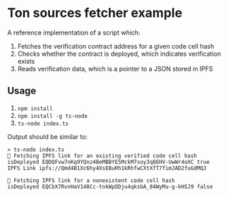# Ton sources fetcher example
A reference implementation of a script which:
1. Fetches the verification contract address for a given code cell hash
2. Checks whether the contract is deployed, which indicates verification exists
3. Reads verification data, which is a pointer to a JSON stored in IPFS


## Usage
1. `npm install`
2. `npm install -g ts-node`
3. `ts-node index.ts`

Output should be similar to:
```
> ts-node index.ts
💎 Fetching IPFS link for an existing verified code cell hash
isDeployed EQDQFvw7nKq9YQnz4BeMBBYE5MckM7soy3q8EHV-UwWr4oXC true
IPFS Link ipfs://Qmd4B1Xc6hy4XsEBuRh1kRhfwCXtXfT7fimJAD2fuGdMQJ

💎 Fetching IPFS link for a nonexistent code cell hash
isDeployed EQCbX7RvnHaV148Cc-tnkWpDDju4qksbA_84WyMu-g-kHSJ9 false
```